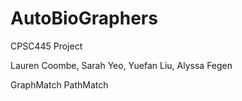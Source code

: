 # AutoBioGraphers

CPSC445 Project

Lauren Coombe, Sarah Yeo, Yuefan Liu, Alyssa Fegen

GraphMatch
PathMatch
